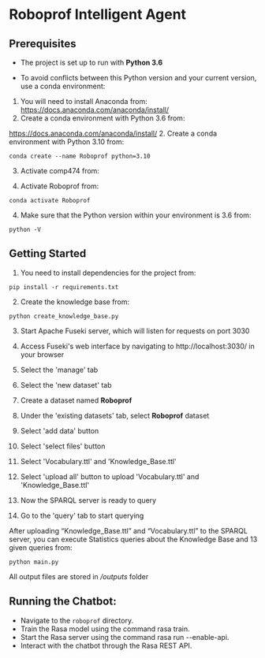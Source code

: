 # Roboprof Intelligent Agent

## Prerequisites

- The project is set up to run with **Python 3.6**

- To avoid conflicts between this Python version and your current version, use a conda environment:

1. You will need to install Anaconda from:
   https://docs.anaconda.com/anaconda/install/
2. Create a conda environment with Python 3.6 from:

https://docs.anaconda.com/anaconda/install/ 2. Create a conda environment with Python 3.10 from:

```
conda create --name Roboprof python=3.10
```

3. Activate comp474 from:

4. Activate Roboprof from:

```
conda activate Roboprof
```

4. Make sure that the Python version within your environment is 3.6 from:

```
python -V
```

## Getting Started

1. You need to install dependencies for the project from:

```
pip install -r requirements.txt
```

2. Create the knowledge base from:

```
python create_knowledge_base.py
```

3. Start Apache Fuseki server, which will listen for requests on port 3030

4. Access Fuseki's web interface by navigating to http://localhost:3030/ in your browser

5. Select the 'manage' tab

6. Select the 'new dataset' tab

7. Create a dataset named **Roboprof**

8. Under the 'existing datasets' tab, select **Roboprof** dataset

9. Select 'add data' button

10. Select 'select files' button

11. Select 'Vocabulary.ttl' and 'Knowledge_Base.ttl'

12. Select 'upload all' button to upload 'Vocabulary.ttl' and 'Knowledge_Base.ttl'

13. Now the SPARQL server is ready to query

14. Go to the 'query' tab to start querying

After uploading “Knowledge_Base.ttl” and “Vocabulary.ttl” to the SPARQL server, you can execute Statistics queries about the Knowledge Base and 13 given queries from:

```
python main.py
```

All output files are stored in _/outputs_ folder

## Running the Chatbot:

- Navigate to the `roboprof` directory.
- Train the Rasa model using the command rasa train.
- Start the Rasa server using the command rasa run --enable-api.
- Interact with the chatbot through the Rasa REST API.
